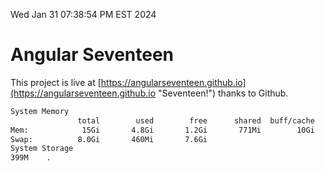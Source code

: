 Wed Jan 31 07:38:54 PM EST 2024

# Angular Seventeen


This project is live at [https://angularseventeen.github.io](https://angularseventeen.github.io "Seventeen!") thanks to Github.

```bash
System Memory
               total        used        free      shared  buff/cache   available
Mem:            15Gi       4.8Gi       1.2Gi       771Mi        10Gi        10Gi
Swap:          8.0Gi       460Mi       7.6Gi
System Storage
399M	.
```
